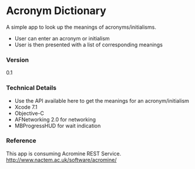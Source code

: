 # Acronym Dictionary

A simple app to look up the meanings of acronyms/initialisms.

  - User can enter an acronym or initialism
  - User is then presented with a list of corresponding meanings

### Version
0.1

### Technical Details

* Use the API available here to get the meanings for an acronym/initialism
* Xcode 7.1
* Objective-C
* AFNetworking 2.0 for networking
* MBProgressHUD for wait indication

### Reference

This app is consuming Acromine REST Service.
http://www.nactem.ac.uk/software/acromine/